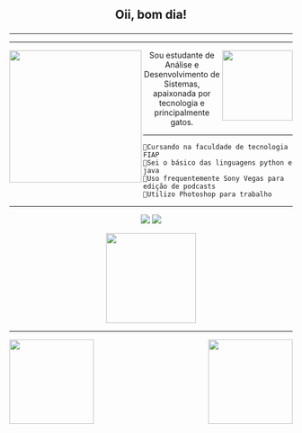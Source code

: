 <!--[![banner-git-hub.png](https://i.postimg.cc/7Yg8FrtG/banner-git-hub.png)](https://github.com/RaquelAbensur)-->

## <p align="center"> Oii, bom dia!</p>

___
___

<div>
  <p>
  <img height="235cm" align="left" src=[![spotify-github-profile](https://spotify-github-profile.vercel.app/api/view?uid=21dp3xcg7ugsim6bf634s7pqi&cover_image=true&theme=compact)](https://github.com/kittinan/spotify-github-profile)>
     <img align="right" height="125cm"  src="https://i.postimg.cc/sgNsbzKR/cat-coffe.gif)](https://postimg.cc/JsZfB99T">
    <p align="center"> 
     Sou estudante de Análise e Desenvolvimento de Sistemas, apaixonada por tecnologia e principalmente gatos.
  </p>

  ____

    🔘Cursando na faculdade de tecnologia FIAP
    🔘Sei o básico das linguagens python e java
    🔘Uso frequentemente Sony Vegas para edição de podcasts
    🔘Utilizo Photoshop para trabalho
    
  ____
  
  <!--
  [![GitHub Streak](https://github-readme-streak-stats.herokuapp.com?user=raquelabensur&theme=blood&hide_border=true&date_format=j%20M%5B%20Y%5D&border=920741&background=FFF0D4&ring=920741&fire=EF5548)](https://git.io/streak-stats)
  /a href= ""><img src= "https://img.shields.io/badge/Discord-7289DA?style=for-the-badge&logo=discord&logoColor=white"></a>
  -->
  
  <p align="center">
  <a href= "mailto:raquelabensur10@gmail"><img src= "https://img.shields.io/badge/Gmail-D14836?style=for-the-badge&logo=gmail&logoColor=white"></a>
  <a href= "https://www.linkedin.com/in/raquel-abensur-a54660210/"><img src= "https://img.shields.io/badge/LinkedIn-0077B5?style=for-the-badge&logo=linkedin&logoColor=white"></a>
  </p>
  
  <p align="center">
<img height="160cm" src="https://i.postimg.cc/Y9wBYztv/banner-cats-II.jpg)](https://postimg.cc/5HprMvYJ">
  </p>
 
  ____
  
<div>
  <p align="left">
    <a href= "https://github.com/RaquelAbensur">
    <img height="150cm" src="https://github-readme-stats.vercel.app/api?username=raquelabensur&theme=moltack&show_icons=true">
    <img height="150cm" align="right" src="https://github-readme-streak-stats.herokuapp.com?user=raquelabensur&theme=blood&hide_border=true&date_format=j%20M%5B%20Y%5D&border=920741&background=FFF0D4&ring=920741&fire=EF5548)](https://git.io/streak-stats"/>
      </p>
    </div>
